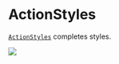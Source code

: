# ActionStyles

[`ActionStyles`] completes styles.

![](./actionStyles.cast)


[`ActionStyles`]:https://pkg.go.dev/github.com/carapace-sh/carapace#ActionStyles
